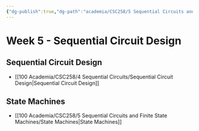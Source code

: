 ```yaml
---
{"dg-publish":true,"dg-path":"academia/CSC258/5 Sequential Circuits and Finite State Machines/Week 5 - Sequential Circuit Design.md","permalink":"/academia/csc-258/5-sequential-circuits-and-finite-state-machines/week-5-sequential-circuit-design/","tags":["cs","lecture","note","university"],"created":"2025-02-04T17:40:20.585-08:00","updated":"2025-02-07T22:27:08.393-08:00"}
---
```



# Week 5 - Sequential Circuit Design

## Sequential Circuit Design

- [[100 Academia/CSC258/4 Sequential Circuits/Sequential Circuit Design\|Sequential Circuit Design]]

## State Machines

- [[100 Academia/CSC258/5 Sequential Circuits and Finite State Machines/State Machines\|State Machines]]
